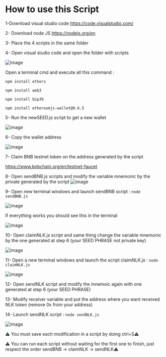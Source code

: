 # How to use this Script

1-Download visual studio code https://code.visualstudio.com/

2- Download node JS https://nodejs.org/en

3- Place the 4 scripts in the same folder

4- Open visual studio code and open the folder with scripts

![image](https://github.com/TheSalade/NulinkTop1k/assets/83350456/1cda244a-f8de-4818-8a60-c0ed4b6025ac)

Open a terminal cmd and execute all this command :

`npm install ethers`

`npm install web3`

`npm install bip39`

`npm install ethereumjs-wallet@0.6.5`

5- Run the newSEED.js script to get a new wallet 

![image](https://github.com/TheSalade/NulinkTop1k/assets/83350456/fc271994-2243-424d-b90e-7e1dfa7b41fd)

6- Copy the wallet address

![image](https://github.com/TheSalade/NulinkTop1k/assets/83350456/18531420-8f8a-43b5-be47-377cca20c281)

7- Claim BNB testnet token on the address generated by the script

https://www.bnbchain.org/en/testnet-faucet

8- Open sendBNB.js scripts and modify the variable mnemonic by the private generated by the script 
![image](https://github.com/TheSalade/NulinkTop1k/assets/83350456/34ef0703-46c5-464d-9976-0143e6a1d314)

9- Open new terminal windows and launch sendBNB script : `node sendBNB.js`

![image](https://github.com/TheSalade/NulinkTop1k/assets/83350456/4a5174a5-59c0-46e3-9be0-5bbc045f63c1)

If everything works you should see this in the terminal

![image](https://github.com/TheSalade/NulinkTop1k/assets/83350456/aee1a83e-7a41-4d0c-adf5-7ee4350bf72a)

10- Open claimNLK.js script and same thing change the variable mnemonic by the one generated at step 6 (your SEED PHRASE not private key) 

![image](https://github.com/TheSalade/NulinkTop1k/assets/83350456/5eb5d0ec-e9f9-4314-b8bd-7410bea3aec1)


11- Open a new terminal windows and launch the script claimNLK.js : `node claimNLK.js`

![image](https://github.com/TheSalade/NulinkTop1k/assets/83350456/d5531c1d-31ea-46f1-8095-a95e159cdef7)

12- Open sendNLK script and modify the mnemoic again with one generated at step 6 (your SEED PHRASE)

13- Modify receiver variable and put the address where you want received NLK token (remove 0x from your address)

14- Launch sendNLK script : `node sendNLK.js`

![image](https://github.com/TheSalade/NulinkTop1k/assets/83350456/798491c0-88c7-46f0-bc4b-909a0b7c7afa)

⚠️ You must save each modification in a script by doing ctrl+S⚠️ 

⚠️ You can run each script without waiting for the first one to finish, just respect the order sendBNB -> claimNLK -> sendNLK⚠️





